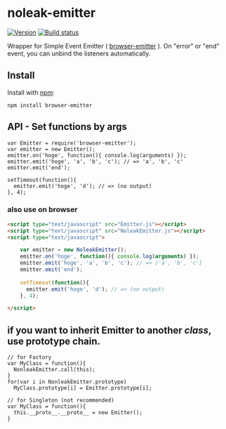 # noleak-emitter
  
[![Version](https://badge.fury.io/js/noleak-emitter.png)](https://npmjs.org/package/noleak-emitter)
[![Build status](https://travis-ci.org/ystskm/noleak-emitter-js.png)](https://travis-ci.org/ystskm/noleak-emitter-js)  
  
Wrapper for Simple Event Emitter ( [browser-emitter](https://github.com/ystskm/browser-emitter-js) ). 
On "error" or "end" event, you can unbind the listeners automatically.

## Install

Install with [npm](http://npmjs.org/):

    npm install browser-emitter
    
## API - Set functions by args

    var Emitter = require('browser-emitter');
    var emitter = new Emitter();
    emitter.on('hoge', function(){ console.log(arguments) });
    emitter.emit('hoge', 'a', 'b', 'c'); // => 'a', 'b', 'c'
    emitter.emit('end');
    
    setTimeout(function(){
      emitter.emit('hoge', 'd'); // => (no output)
    }, 4);

### also use on browser

```html
<script type="text/javascript" src="Emitter.js"></script>
<script type="text/javascript" src="NoleakEmitter.js"></script>
<script type="text/javascript">

    var emitter = new NoleakEmitter();
    emitter.on('hoge', function(){ console.log(arguments) });
    emitter.emit('hoge', 'a', 'b', 'c'); // => ['a', 'b', 'c']
    emitter.emit('end');
    
    setTimeout(function(){
      emitter.emit('hoge', 'd'); // => (no output)
    }, 4);

</script>
```

## if you want to inherit Emitter to another *class*, use prototype chain.

    // for Factory
    var MyClass = function(){
      NonleakEmitter.call(this);
    }
    for(var i in NonleakEmitter.prototype)
      MyClass.prototype[i] = Emitter.prototype[i];

    // for Singleton (not recommended)
    var MyClass = function(){
      this.__proto__.__proto__ = new Emitter();
    }
        